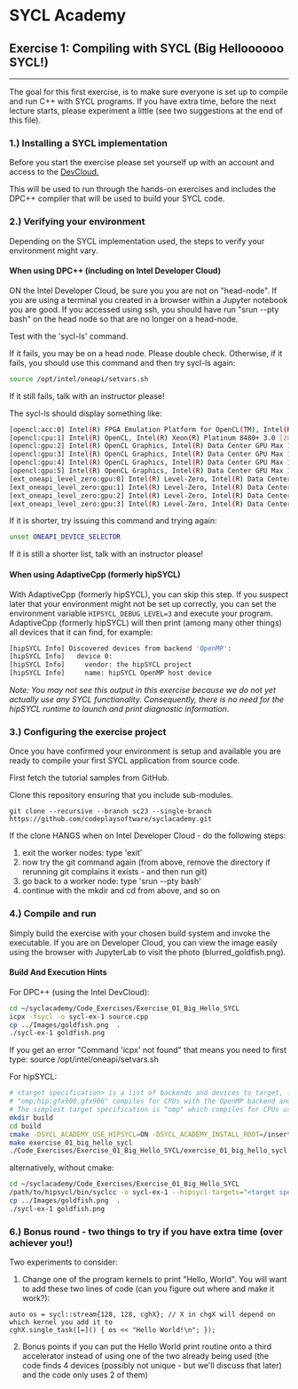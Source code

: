 # SYCL Academy

## Exercise 1: Compiling with SYCL (Big Helloooooo SYCL!)

---

The goal for this first exercise, is to make sure everyone is set up to compile and run C++ with SYCL programs.
If you have extra time, before the next lecture starts, please experiment a little (see two suggestions at the end of this file).

### 1.) Installing a SYCL implementation

Before you start the exercise please set yourself up with an account and access to the [DevCloud.](https://tinyurl.com/getdevcloud)

This will be used to run through the hands-on exercises and includes the DPC++ compiler that will be used 
to build your SYCL code.

### 2.) Verifying your environment

Depending on the SYCL implementation used, the steps to verify your environment might vary.

#### When using DPC++ (including on Intel Developer Cloud)

ON the Intel Developer Cloud, be sure you you are not on "head-node".  If you are using a terminal you created in a browser within a Jupyter notebook you are good.  If you accessed using ssh, you should have run "srun --pty bash" on the head node so that are no longer on a head-node.

Test with the 'sycl-ls' command.

If it fails, you may be on a head node. Please double check.
Otherwise, if it fails, you should use this command and then try sycl-ls again:
```sh
source /opt/intel/oneapi/setvars.sh
```
If it still fails, talk with an instructor please!

The sycl-ls should display something like:
```sh
[opencl:acc:0] Intel(R) FPGA Emulation Platform for OpenCL(TM), Intel(R) FPGA Emulation Device 1.2 [2023.16.7.0.21_160000]
[opencl:cpu:1] Intel(R) OpenCL, Intel(R) Xeon(R) Platinum 8480+ 3.0 [2023.16.7.0.21_160000]
[opencl:gpu:2] Intel(R) OpenCL Graphics, Intel(R) Data Center GPU Max 1100 3.0 [23.22.26516.29]
[opencl:gpu:3] Intel(R) OpenCL Graphics, Intel(R) Data Center GPU Max 1100 3.0 [23.22.26516.29]
[opencl:gpu:4] Intel(R) OpenCL Graphics, Intel(R) Data Center GPU Max 1100 3.0 [23.22.26516.29]
[opencl:gpu:5] Intel(R) OpenCL Graphics, Intel(R) Data Center GPU Max 1100 3.0 [23.22.26516.29]
[ext_oneapi_level_zero:gpu:0] Intel(R) Level-Zero, Intel(R) Data Center GPU Max 1100 1.3 [1.3.26516]
[ext_oneapi_level_zero:gpu:1] Intel(R) Level-Zero, Intel(R) Data Center GPU Max 1100 1.3 [1.3.26516]
[ext_oneapi_level_zero:gpu:2] Intel(R) Level-Zero, Intel(R) Data Center GPU Max 1100 1.3 [1.3.26516]
[ext_oneapi_level_zero:gpu:3] Intel(R) Level-Zero, Intel(R) Data Center GPU Max 1100 1.3 [1.3.26516]
```

If it is shorter, try issuing this command and trying again:
```sh
unset ONEAPI_DEVICE_SELECTOR
```

If it is still a shorter list, talk with an instructor please!

#### When using AdaptiveCpp (formerly hipSYCL)

With AdaptiveCpp (formerly hipSYCL), you can skip this step. If you suspect later that your environment might not be set up correctly, you can set the environment variable `HIPSYCL_DEBUG_LEVEL=3` and execute your program. AdaptiveCpp (formerly hipSYCL) will then print (among many other things) all devices that it can find, for example:
```sh
[hipSYCL Info] Discovered devices from backend 'OpenMP': 
[hipSYCL Info]   device 0: 
[hipSYCL Info]     vendor: the hipSYCL project
[hipSYCL Info]     name: hipSYCL OpenMP host device
```
*Note: You may not see this output in this exercise because we do not yet actually use any SYCL functionality. Consequently, there is no need for the hipSYCL runtime to launch and print diagnostic information.*

### 3.) Configuring the exercise project

Once you have confirmed your environment is setup and available you are ready to
compile your first SYCL application from source code.

First fetch the tutorial samples from GitHub.

Clone this repository ensuring that you include sub-modules.

```
git clone --recursive --branch sc23 --single-branch https://github.com/codeplaysoftware/syclacademy.git
```

If the clone HANGS when on Intel Developer Cloud - do the following steps:
1. exit the worker nodes: type 'exit'
2. now try the git command again (from above, remove the directory if rerunning git complains it exists - and then run git)
3. go back to a worker node: type 'srun --pty bash'
4. continue with the mkdir and cd from above, and so on

### 4.) Compile and run

Simply build the exercise with your chosen build system and invoke the executable.
If you are on Developer Cloud, you can view the image easily using the browser with JupyterLab to visit the photo (blurred_goldfish.png).

#### Build And Execution Hints

For DPC++ (using the Intel DevCloud):
```sh
cd ~/syclacademy/Code_Exercises/Exercise_01_Big_Hello_SYCL
icpx -fsycl -o sycl-ex-1 source.cpp
cp ../Images/goldfish.png  .
./sycl-ex-1 goldfish.png
```

If you get an error "Command 'icpx' not found" that means you need to first type: source /opt/intel/oneapi/setvars.sh

For hipSYCL:
```sh
# <target specification> is a list of backends and devices to target, for example
# "omp;hip:gfx900,gfx906" compiles for CPUs with the OpenMP backend and for AMD Vega 10 (gfx900) and Vega 20 (gfx906) GPUs using the HIP backend.
# The simplest target specification is "omp" which compiles for CPUs using the OpenMP backend.
mkdir build
cd build
cmake -DSYCL_ACADEMY_USE_HIPSYCL=ON -DSYCL_ACADEMY_INSTALL_ROOT=/insert/path/to/hipsycl -DHIPSYCL_TARGETS="<target specification>" ..
make exercise_01_big_hello_sycl
./Code_Exercises/Exercise_01_Big_Hello_SYCL/exercise_01_big_hello_sycl

```
alternatively, without cmake:
```sh
cd ~/syclacademy/Code_Exercises/Exercise_01_Big_Hello_SYCL
/path/to/hipsycl/bin/syclcc -o sycl-ex-1 --hipsycl-targets="<target specification>" source.cpp
cp ../Images/goldfish.png  .
./sycl-ex-1 goldfish.png
```


### 6.) Bonus round - two things to try if you have extra time (over achiever you!)

Two experiments to consider:

1. Change one of the program kernels to print "Hello, World". You will want to add these two lines of code (can you figure out where and make it work?):
```
auto os = sycl::stream{128, 128, cghX}; // X in chgX will depend on which kernel you add it to
cghX.single_task([=]() { os << "Hello World!\n"; });
```

2. Bonus points if you can put the Hello World print routine onto a third accelerator instead of using one of the two already being used (the code finds 4 devices (possibly not unique - but we'll discuss that later) and the code only uses 2 of them)


